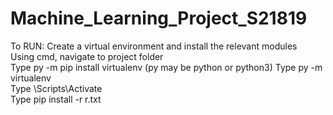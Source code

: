 # Machine_Learning_Project_S21819

To RUN:
Create a virtual environment and install the relevant modules  
Using cmd, navigate to project folder  
Type py -m pip install virtualenv (py may be python or python3)
Type py -m virtualenv <env name here>  
Type <env name here>\Scripts\Activate  
Type pip install -r r.txt  
